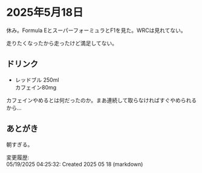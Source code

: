# 2025年5月18日

休み。Formula EとスーパーフォーミュラとF1を見た。WRCは見れてない。

走りたくなったから走ったけど満足してない。

## ドリンク

- レッドブル 250ml  
カフェイン80mg

カフェインやめるとは何だったのか。まあ連続して取らなければすぐやめられるから…

## あとがき

朝すぎる。

変更履歴:  
05/19/2025 04:25:32: Created 2025 05 18 (markdown)  
